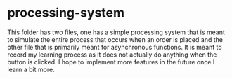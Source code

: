 # processing-system
This folder has two files, one has a simple processing system that is meant to simulate the entire process that occurs when an order is placed and the other file that is primarily meant for asynchronous functions. It is meant to record my learning process as it does not actually do anything when the button is clicked. I hope to implement more features in the future once I learn a bit more.
